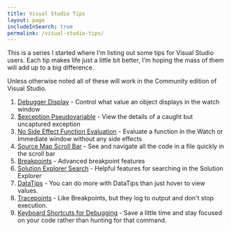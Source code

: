 ```yaml
---
title: Visual Studio Tips
layout: page
includeInSearch: true
permalink: /visual-studio-tips/
---
```


This is a series I started where I'm listing out some tips for Visual Studio users. Each tip makes life just a little bit better, I'm hoping the mass of them will add up to a big difference. 

Unless otherwise noted all of these will work in the Community edition of Visual Studio.

1. [Debugger Display](/2019/03/visual-studio-tips-debugger-display/) - Control what value an object displays in the watch window
2. [$exception Pseudovariable](/2019/03/visual-studio-tips-view-uncaptured-exception/) - View the details of a caught but uncaptured exception
3. [No Side Effect Function Evaluation](/2019/03/visual-studio-tips-no-side-effects-function-eval/) - Evaluate a function in the Watch or Immediate window without any side effects
4. [Source Map Scroll Bar](/2019/03/visual-studio-tips-source-map-scroll-bar/) - See and navigate all the code in a file quickly in the scroll bar
5. [Breakpoints](/2019/03/visual-studio-break-points/) - Advanced breakpoint features
6. [Solution Explorer Search](/2019/03/visual-studio-solution-explorer-search/) - Helpful features for searching in the Solution Explorer
7. [DataTips](/2019/04/visual-studio-tips-using-data-tips/) - You can do more with DataTips than just hover to view values.
8. [Tracepoints](/2019/04/visual-studio-tips-trace-points/) - Like Breakpoints, but they log to output and don't stop execution.
9. [Keyboard Shortcuts for Debugging](/2019/04/visual-studio-tips-debug-keyboard-shortcuts/) - Save a little time and stay focused on your code rather than hunting for that command.
